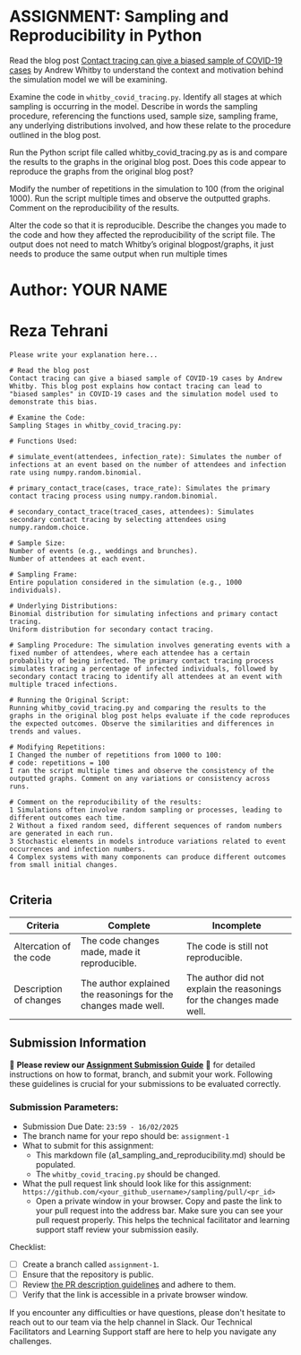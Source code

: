 # ASSIGNMENT: Sampling and Reproducibility in Python

Read the blog post [Contact tracing can give a biased sample of COVID-19 cases](https://andrewwhitby.com/2020/11/24/contact-tracing-biased/) by Andrew Whitby to understand the context and motivation behind the simulation model we will be examining.

Examine the code in `whitby_covid_tracing.py`. Identify all stages at which sampling is occurring in the model. Describe in words the sampling procedure, referencing the functions used, sample size, sampling frame, any underlying distributions involved, and how these relate to the procedure outlined in the blog post.

Run the Python script file called whitby_covid_tracing.py as is and compare the results to the graphs in the original blog post. Does this code appear to reproduce the graphs from the original blog post?

Modify the number of repetitions in the simulation to 100 (from the original 1000). Run the script multiple times and observe the outputted graphs. Comment on the reproducibility of the results.

Alter the code so that it is reproducible. Describe the changes you made to the code and how they affected the reproducibility of the script file. The output does not need to match Whitby’s original blogpost/graphs, it just needs to produce the same output when run multiple times

# Author: YOUR NAME
# Reza Tehrani
```
Please write your explanation here...

# Read the blog post
Contact tracing can give a biased sample of COVID-19 cases by Andrew Whitby. This blog post explains how contact tracing can lead to "biased samples" in COVID-19 cases and the simulation model used to demonstrate this bias.

# Examine the Code:
Sampling Stages in whitby_covid_tracing.py:

# Functions Used:

# simulate_event(attendees, infection_rate): Simulates the number of infections at an event based on the number of attendees and infection rate using numpy.random.binomial.

# primary_contact_trace(cases, trace_rate): Simulates the primary contact tracing process using numpy.random.binomial.

# secondary_contact_trace(traced_cases, attendees): Simulates secondary contact tracing by selecting attendees using numpy.random.choice.

# Sample Size:
Number of events (e.g., weddings and brunches).
Number of attendees at each event.

# Sampling Frame:
Entire population considered in the simulation (e.g., 1000 individuals).

# Underlying Distributions:
Binomial distribution for simulating infections and primary contact tracing.
Uniform distribution for secondary contact tracing.

# Sampling Procedure: The simulation involves generating events with a fixed number of attendees, where each attendee has a certain probability of being infected. The primary contact tracing process simulates tracing a percentage of infected individuals, followed by secondary contact tracing to identify all attendees at an event with multiple traced infections.

# Running the Original Script:
Running whitby_covid_tracing.py and comparing the results to the graphs in the original blog post helps evaluate if the code reproduces the expected outcomes. Observe the similarities and differences in trends and values.

# Modifying Repetitions:
I Changed the number of repetitions from 1000 to 100:
# code: repetitions = 100
I ran the script multiple times and observe the consistency of the outputted graphs. Comment on any variations or consistency across runs.

# Comment on the reproducibility of the results:
1 Simulations often involve random sampling or processes, leading to different outcomes each time.
2 Without a fixed random seed, different sequences of random numbers are generated in each run.
3 Stochastic elements in models introduce variations related to event occurrences and infection numbers.
4 Complex systems with many components can produce different outcomes from small initial changes.


```


## Criteria

|Criteria|Complete|Incomplete|
|--------|----|----|
|Altercation of the code|The code changes made, made it reproducible.|The code is still not reproducible.|
|Description of changes|The author explained the reasonings for the changes made well.|The author did not explain the reasonings for the changes made well.|

## Submission Information

🚨 **Please review our [Assignment Submission Guide](https://github.com/UofT-DSI/onboarding/blob/main/onboarding_documents/submissions.md)** 🚨 for detailed instructions on how to format, branch, and submit your work. Following these guidelines is crucial for your submissions to be evaluated correctly.

### Submission Parameters:
* Submission Due Date: `23:59 - 16/02/2025`
* The branch name for your repo should be: `assignment-1`
* What to submit for this assignment:
    * This markdown file (a1_sampling_and_reproducibility.md) should be populated.
    * The `whitby_covid_tracing.py` should be changed.
* What the pull request link should look like for this assignment: `https://github.com/<your_github_username>/sampling/pull/<pr_id>`
    * Open a private window in your browser. Copy and paste the link to your pull request into the address bar. Make sure you can see your pull request properly. This helps the technical facilitator and learning support staff review your submission easily.

Checklist:
- [ ] Create a branch called `assignment-1`.
- [ ] Ensure that the repository is public.
- [ ] Review [the PR description guidelines](https://github.com/UofT-DSI/onboarding/blob/main/onboarding_documents/submissions.md#guidelines-for-pull-request-descriptions) and adhere to them.
- [ ] Verify that the link is accessible in a private browser window.

If you encounter any difficulties or have questions, please don't hesitate to reach out to our team via the help channel in Slack. Our Technical Facilitators and Learning Support staff are here to help you navigate any challenges.
